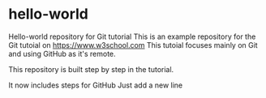 # hello-world
Hello-world repository for Git tutorial
This is an example repository for the Git tutoial on https://www.w3school.com
This tutoial focuses mainly on Git and using GitHub as it's remote.

This repository is built step by step in the tutorial.

It now includes steps for GitHub
Just add a new line
